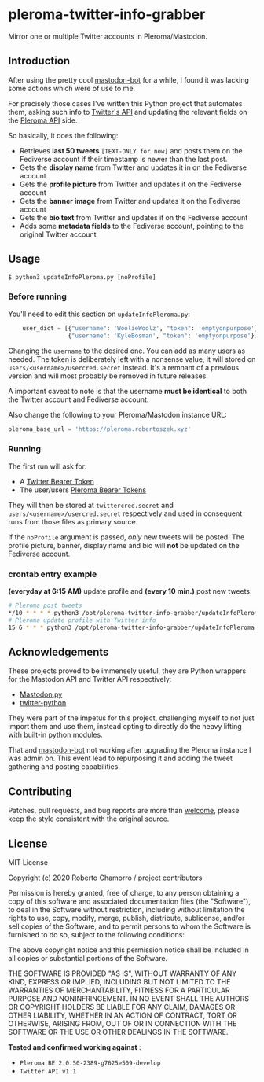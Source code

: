 # pleroma-twitter-info-grabber

Mirror one or multiple Twitter accounts in Pleroma/Mastodon.

## Introduction

After using the pretty cool [mastodon-bot](https://github.com/yogthos/mastodon-bot) for a while, I found it was lacking some actions which were of use to me. 

For precisely those cases I've written this Python project that automates them, asking such info to [Twitter's API](https://developer.twitter.com/en/docs/twitter-api/v1) and updating the relevant fields on the [Pleroma API](https://docs-develop.pleroma.social/backend/API/pleroma_api/) side.


So basically, it does the following:

* Retrieves **last 50 tweets** ```[TEXT-ONLY for now]``` and posts them on the Fediverse account if their timestamp is newer than the last post. 
* Gets the **display name** from Twitter and updates it in on the Fediverse account
* Gets the **profile picture** from Twitter and updates it on the Fediverse account
* Gets the **banner image** from Twitter and updates it on the Fediverse account
* Gets the **bio text** from Twitter and updates it on the Fediverse account
* Adds some **metadata fields** to the Fediverse account, pointing to the original Twitter account

## Usage
```console
$ python3 updateInfoPleroma.py [noProfile]
```
### Before running
You'll need to edit this section on ```updateInfoPleroma.py```:
```python
    user_dict = [{"username": 'WoolieWoolz', "token": 'emptyonpurpose'},
                 {"username": 'KyleBosman', "token": 'emptyonpurpose'}]
```
Changing the ```username``` to the desired one. You can add as many users as needed. The token is deliberately left with a nonsense value, it will stored on ```users/<username>/usercred.secret``` instead. It's a remnant of a previous version and will most probably be removed in future releases.

A important caveat to note is that the username **must be identical** to both the Twitter account and Fediverse account.

Also change the following to your Pleroma/Mastodon instance URL:
```python
pleroma_base_url = 'https://pleroma.robertoszek.xyz'
```
### Running
The first run will ask for:

* A [Twitter Bearer Token](https://developer.twitter.com/en/docs/authentication/api-reference/token)
* The user/users [Pleroma Bearer Tokens](https://tinysubversions.com/notes/mastodon-bot/)

They will then be stored at ```twittercred.secret``` and ```users/<username>/usercred.secret``` respectively and used in consequent runs from those files as primary source.

If the ```noProfile``` argument is passed, *only* new tweets will be posted. The profile picture, banner, display name and bio will **not** be updated on the Fediverse account.

### crontab entry example 
**(everyday at 6:15 AM)** update profile and **(every 10 min.)** post new tweets:
```bash
# Pleroma post tweets
*/10 * * * * python3 /opt/pleroma-twitter-info-grabber/updateInfoPleroma.py noProfile
# Pleroma update profile with Twitter info
15 6 * * * python3 /opt/pleroma-twitter-info-grabber/updateInfoPleroma.py
```
## Acknowledgements
These projects proved to be immensely useful, they are Python wrappers for the Mastodon API and Twitter API respectively:

* [Mastodon.py](https://github.com/halcy/Mastodon.py)
* [twitter-python](https://github.com/bear/python-twitter/)

They were part of the impetus for this project, challenging myself to not just import them and use them, instead opting to directly do the heavy lifting with built-in python modules. 

That and [mastodon-bot](https://github.com/yogthos/mastodon-bot) not working after upgrading the Pleroma instance I was admin on. This event lead to repurposing it and adding the tweet gathering and posting capabilities.

## Contributing

Patches, pull requests, and bug reports are more than [welcome](https://gitea.robertoszek.xyz/robertoszek/pleroma-twitter-info-grabber/issues/new), please keep the style consistent with the original source.


## License

MIT License

Copyright (c) 2020 Roberto Chamorro / project contributors

Permission is hereby granted, free of charge, to any person obtaining a copy
of this software and associated documentation files (the "Software"), to deal
in the Software without restriction, including without limitation the rights
to use, copy, modify, merge, publish, distribute, sublicense, and/or sell
copies of the Software, and to permit persons to whom the Software is
furnished to do so, subject to the following conditions:

The above copyright notice and this permission notice shall be included in all
copies or substantial portions of the Software.

THE SOFTWARE IS PROVIDED "AS IS", WITHOUT WARRANTY OF ANY KIND, EXPRESS OR
IMPLIED, INCLUDING BUT NOT LIMITED TO THE WARRANTIES OF MERCHANTABILITY,
FITNESS FOR A PARTICULAR PURPOSE AND NONINFRINGEMENT. IN NO EVENT SHALL THE
AUTHORS OR COPYRIGHT HOLDERS BE LIABLE FOR ANY CLAIM, DAMAGES OR OTHER
LIABILITY, WHETHER IN AN ACTION OF CONTRACT, TORT OR OTHERWISE, ARISING FROM,
OUT OF OR IN CONNECTION WITH THE SOFTWARE OR THE USE OR OTHER DEALINGS IN THE
SOFTWARE.

**Tested and confirmed working against** :
* ```Pleroma BE 2.0.50-2389-g7625e509-develop```
* ```Twitter API v1.1```
